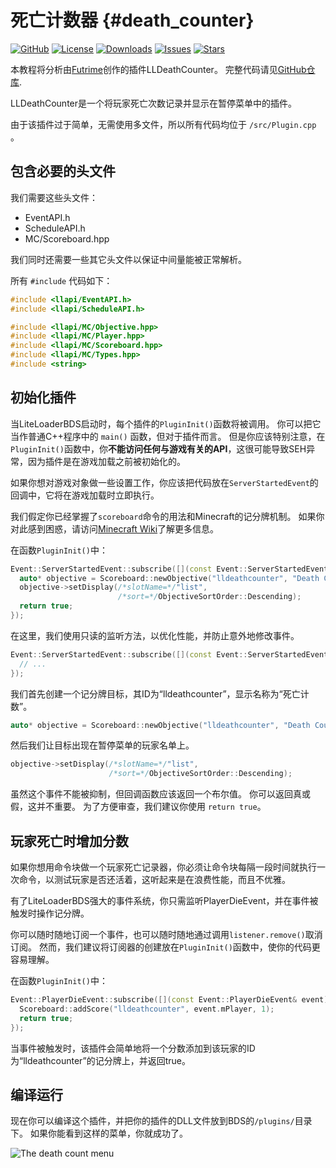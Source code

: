 # 死亡计数器 {#death_counter}

[![GitHub](https://img.shields.io/badge/GitHub-Futrime%2FLLDeathCounter-orange?style=for-the-badge&logo=github)](https://github.com/Futrime/LLDeathCounter)
[![License](https://img.shields.io/github/license/Futrime/LLDeathCounter?style=for-the-badge)](https://github.com/Futrime/LLDeathCounter/blob/main/LICENSE)
[![Downloads](https://img.shields.io/github/downloads/Futrime/LLDeathCounter/total?style=for-the-badge)](https://github.com/Futrime/LLDeathCounter/releases/latest)
[![Issues](https://img.shields.io/github/issues/Futrime/LLDeathCounter?style=for-the-badge)](https://github.com/Futrime/LLDeathCounter/issues)
[![Stars](https://img.shields.io/github/stars/Futrime/LLDeathCounter?style=for-the-badge)](https://github.com/Futrime/LLDeathCounter)

本教程将分析由[Futrime](https://github.com/Futrime)创作的插件LLDeathCounter。
完整代码请见[GitHub仓库](https://github.com/Futrime/LLDeathCounter).

LLDeathCounter是一个将玩家死亡次数记录并显示在暂停菜单中的插件。

由于该插件过于简单，无需使用多文件，所以所有代码均位于 `/src/Plugin.cpp` 。

## 包含必要的头文件

我们需要这些头文件：

* EventAPI.h
* ScheduleAPI.h
* MC/Scoreboard.hpp

我们同时还需要一些其它头文件以保证中间量能被正常解析。

所有 `#include` 代码如下：

```cpp
#include <llapi/EventAPI.h>
#include <llapi/ScheduleAPI.h>

#include <llapi/MC/Objective.hpp>
#include <llapi/MC/Player.hpp>
#include <llapi/MC/Scoreboard.hpp>
#include <llapi/MC/Types.hpp>
#include <string>
```

## 初始化插件

当LiteLoaderBDS启动时，每个插件的`PluginInit()`函数将被调用。
你可以把它当作普通C++程序中的 `main()` 函数，但对于插件而言。
但是你应该特别注意，在`PluginInit()`函数中，你**不能访问任何与游戏有关的API**，这很可能导致SEH异常，因为插件是在游戏加载之前被初始化的。

如果你想对游戏对象做一些设置工作，你应该把代码放在`ServerStartedEvent`的回调中，它将在游戏加载时立即执行。

我们假定你已经掌握了`scoreboard`命令的用法和Minecraft的记分牌机制。
如果你对此感到困惑，请访问[Minecraft Wiki](https://minecraft.fandom.com/wiki/Scoreboard)了解更多信息。

在函数`PluginInit()`中：

```cpp
Event::ServerStartedEvent::subscribe([](const Event::ServerStartedEvent& event) {
  auto* objective = Scoreboard::newObjective("lldeathcounter", "Death Count");
  objective->setDisplay(/*slotName=*/"list",
                        /*sort=*/ObjectiveSortOrder::Descending);
  return true;
});
```

在这里，我们使用只读的监听方法，以优化性能，并防止意外地修改事件。

```cpp
Event::ServerStartedEvent::subscribe([](const Event::ServerStartedEvent& event) {
  // ...
});
```

我们首先创建一个记分牌目标，其ID为“lldeathcounter”，显示名称为“死亡计数”。

```cpp
auto* objective = Scoreboard::newObjective("lldeathcounter", "Death Count");
```

然后我们让目标出现在暂停菜单的玩家名单上。

```cpp
objective->setDisplay(/*slotName=*/"list",
                      /*sort=*/ObjectiveSortOrder::Descending);
```

虽然这个事件不能被抑制，但回调函数应该返回一个布尔值。
你可以返回真或假，这并不重要。
为了方便审查，我们建议你使用 `return true`。

## 玩家死亡时增加分数

如果你想用命令块做一个玩家死亡记录器，你必须让命令块每隔一段时间就执行一次命令，以测试玩家是否还活着，这听起来是在浪费性能，而且不优雅。

有了LiteLoaderBDS强大的事件系统，你只需监听PlayerDieEvent，并在事件被触发时操作记分牌。

你可以随时随地订阅一个事件，也可以随时随地通过调用`listener.remove()`取消订阅。
然而，我们建议将订阅器的创建放在`PluginInit()`函数中，使你的代码更容易理解。

在函数`PluginInit()`中：

```cpp
Event::PlayerDieEvent::subscribe([](const Event::PlayerDieEvent& event) {
  Scoreboard::addScore("lldeathcounter", event.mPlayer, 1);
  return true;
});
```

当事件被触发时，该插件会简单地将一个分数添加到该玩家的ID为“lldeathcounter”的记分牌上，并返回true。

## 编译运行

现在你可以编译这个插件，并把你的插件的DLL文件放到BDS的`/plugins/`目录下。
如果你能看到这样的菜单，你就成功了。

![The death count menu](../images/tutorial_death_counter_01.png)